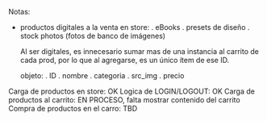 Notas:

-   productos digitales a la venta en store:
    . eBooks
    . presets de diseño
    . stock photos (fotos de banco de imágenes)

    Al ser digitales, es innecesario sumar mas de una instancia al carrito de cada prod, por lo que al agregarse, es un único ítem de ese ID.

    objeto:
    . ID
    . nombre
    . categoria
    . src_img
    . precio

Carga de productos en store: OK
Logica de LOGIN/LOGOUT: OK
Carga de productos al carrito: EN PROCESO, falta mostrar contenido del carrito
Compra de productos en el carro: TBD
